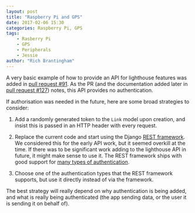 ```yaml
---
layout: post
title: "Raspberry Pi and GPS"
date: 2017-02-06 15:30
categories: Raspberry Pi, GPS
tags:
    - Rasberry Pi
    - GPS
    - Peripherals
    - Jessie
author: "Rich Brantingham"
---
```


A very basic example of how to provide an API for lighthouse features was
added in [pull request #91][pr91]. As the PR (and the documentation added
later in [pull request #127][pr127]) notes, this API provides no
authentication.

If authorisation was needed in the future, here are some broad strategies to
consider:

 1. Add a randomly generated token to the `Link` model upon creation, and
    insist this is passed in an HTTP header with every request.

 1. Replace the current code and start using the Django [REST
    framework][rest]. We considered this for the early API work, but it seemed
    overkill at the time. If there was to be significant work adding to the
    lighthouse API in future, it might make sense to use it. The REST
    framework ships with good support for [many types of
    authentication][restauth].

 1. Choose one of the authentication types that the REST framework supports,
    but use it directly instead of via the framework.

The best strategy will really depend on why authentication is being added,
and what is really being authenticated (the app sending data, or the user
it is sending it on behalf of).


[pr91]:https://github.com/dstl/lighthouse/pull/91
[pr127]:https://github.com/dstl/lighthouse/pull/127
[rest]:http://www.django-rest-framework.org
[restauth]: http://www.django-rest-framework.org/api-guide/authentication/#http-signature-authentication
